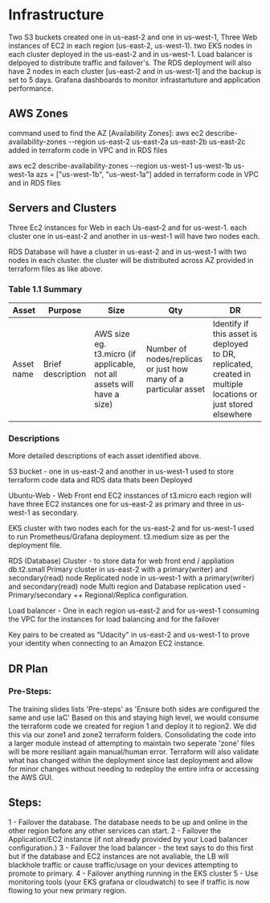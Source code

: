 # Infrastructure
Two S3 buckets created one in us-east-2 and one in us-west-1, Three Web instances of EC2 in each region (us-east-2, us-west-1). two EKS nodes in each cluster deployed in the us-east-2 and in us-west-1. 
Load balancer is delpoyed to distribute traffic and failover's. The RDS deployment will also have 2 nodes in each cluster [us-east-2 and in us-west-1]
and the backup is set to 5 days.
Grafana dashboards to monitor infrastartuture and application performance.


## AWS Zones


command used to find the AZ [Availability Zones]: aws ec2 describe-availability-zones --region us-east-2 
us-east-2a us-east-2b us-east-2c added in terraform code in VPC and in RDS files

aws ec2 describe-availability-zones --region us-west-1
us-west-1b us-west-1a azs = ["us-west-1b", "us-west-1a"] added in terraform code in VPC and in RDS files

## Servers and Clusters

Three Ec2 instances for Web in each Us-east-2 and for us-west-1. each cluster one in us-east-2 and another in us-west-1 will have two nodes each.

RDS Database will have a cluster in us-east-2 and in us-west-1 with two nodes in each cluster.
the cluster will be distributed across AZ provided in terraform files as like above.


### Table 1.1 Summary
| Asset      | Purpose           | Size                                                                   | Qty                                                             | DR                                                                                                           |
|------------|-------------------|------------------------------------------------------------------------|-----------------------------------------------------------------|--------------------------------------------------------------------------------------------------------------|
| Asset name | Brief description | AWS size eg. t3.micro (if applicable, not all assets will have a size) | Number of nodes/replicas or just how many of a particular asset | Identify if this asset is deployed to DR, replicated, created in multiple locations or just stored elsewhere |

### Descriptions
More detailed descriptions of each asset identified above.

S3 bucket - one in us-east-2 and another in us-west-1 used to store terraform code data and RDS data thats been Deployed

Ubuntu-Web - Web Front end EC2 insstances of t3.micro each region will have three EC2 instances one for us-east-2 as primary and three in us-west-1 as secondary.

EKS cluster with two nodes each for the us-east-2 and for us-west-1 used to run Prometheus/Grafana deployment. t3.medium size as per the deployment file.

RDS (Database) Cluster - to store data for web front end / appliation db.t2.small Primary cluster in us-east-2 with a primary(writer) and secondary(read) node Replicated node in us-west-1 with a primary(writer) and secondary(read) node Multi region and Database replication used - Primary/secondary ++ Regional/Replica configuration.

Load balancer - One in each region us-east-2 and for us-west-1 consuming the VPC for the instances for load balancing and for the failover

Key pairs to be created as "Udacity" in us-east-2 and us-west-1 to prove your identity when connecting to an Amazon EC2 instance.





## DR Plan
### Pre-Steps:
The training slides lists 'Pre-steps' as 'Ensure both sides are configured the same and use IaC' Based on this and staying high level, we would consume the terraform code we created for region 1 and deploy it to region2. We did this via our zone1 and zone2 terraform folders. Consolidating the code into a larger module instead of attempting to maintain two seperate 'zone' files will be more resiliant again manual/human error. Terraform will also validate what has changed within the deployment since last deployment and allow for minor changes without needing to redeploy the entire infra or accessing the AWS GUI.
## Steps:
1 - Failover the database. The database needs to be up and online in the other region before any other services can start. 2 - Failover the Application/EC2 instance (if not already provided by your Load balancer configuration.) 3 - Failover the load balancer - the text says to do this first but if the database and EC2 instances are not avaliable, the LB will blackhole traffic or cause traffic/usage on your devices attempting to promote to primary. 4 - Failover anything running in the EKS cluster 5 - Use monitoring tools (your EKS grafana or cloudwatch) to see if traffic is now flowing to your new primary region.
